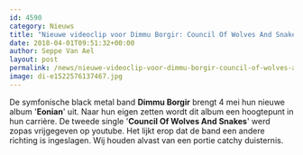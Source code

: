 ```yaml
---
id: 4590
category: Nieuws
title: "Nieuwe videoclip voor Dimmu Borgir: Council Of Wolves And Snakes"
date: 2018-04-01T09:51:32+00:00
author: Seppe Van Ael
layout: post
permalink: /news/nieuwe-videoclip-voor-dimmu-borgir-council-of-wolves-and-snakes/
image: di-e1522576137467.jpg
---
```

De symfonische black metal band **Dimmu Borgir** brengt 4 mei hun nieuwe album '**Eonian**' uit. Naar hun eigen zetten wordt dit album een hoogtepunt in hun carrière. De tweede single '**Council Of Wolves And Snakes**' werd zopas vrijgegeven op youtube. Het lijkt erop dat de band een andere richting is ingeslagen. Wij houden alvast van een portie catchy duisternis.

